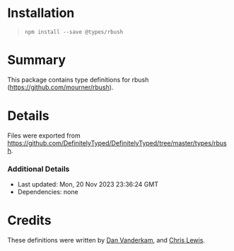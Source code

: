 # Installation
> `npm install --save @types/rbush`

# Summary
This package contains type definitions for rbush (https://github.com/mourner/rbush).

# Details
Files were exported from https://github.com/DefinitelyTyped/DefinitelyTyped/tree/master/types/rbush.

### Additional Details
 * Last updated: Mon, 20 Nov 2023 23:36:24 GMT
 * Dependencies: none

# Credits
These definitions were written by [Dan Vanderkam](https://github.com/danvk), and [Chris Lewis](https://github.com/cmslewis).
